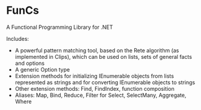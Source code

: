 # FunCs
A Functional Programming Library for .NET 

Includes:

- A powerful pattern matching tool, based on the Rete algorithm (as implemented in Clips), which can be used on lists, sets of general facts and options
- A generic Option type
- Extension methods for initializing IEnumerable objects from lists represented as strings and for converting IEnumerable objects to strings
- Other extension methods: Find, FindIndex, function composition
- Aliases: Map, Bind, Reduce, Filter for Select, SelectMany, Aggregate, Where
